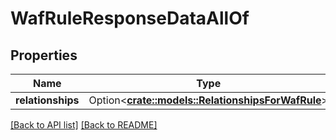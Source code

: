 # WafRuleResponseDataAllOf

## Properties

Name | Type | Description | Notes
------------ | ------------- | ------------- | -------------
**relationships** | Option<[**crate::models::RelationshipsForWafRule**](RelationshipsForWafRule.md)> |  | 

[[Back to API list]](../README.md#documentation-for-api-endpoints) [[Back to README]](../README.md)


